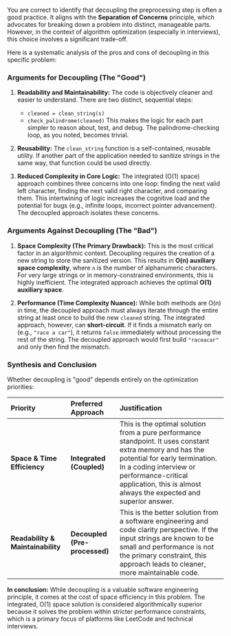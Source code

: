 
You are correct to identify that decoupling the preprocessing step is often a good practice. It aligns with the **Separation of Concerns** principle, which advocates for breaking down a problem into distinct, manageable parts. However, in the context of algorithm optimization (especially in interviews), this choice involves a significant trade-off.

Here is a systematic analysis of the pros and cons of decoupling in this specific problem:

### **Arguments for Decoupling (The "Good")**

1. **Readability and Maintainability:** The code is objectively cleaner and easier to understand. There are two distinct, sequential steps:

   - `cleaned = clean_string(s)`
   - `check_palindrome(cleaned)`
     This makes the logic for each part simpler to reason about, test, and debug. The palindrome-checking loop, as you noted, becomes trivial.

1. **Reusability:** The `clean_string` function is a self-contained, reusable utility. If another part of the application needed to sanitize strings in the same way, that function could be used directly.

1. **Reduced Complexity in Core Logic:** The integrated (O(1) space) approach combines three concerns into one loop: finding the next valid left character, finding the next valid right character, and comparing them. This intertwining of logic increases the cognitive load and the potential for bugs (e.g., infinite loops, incorrect pointer advancement). The decoupled approach isolates these concerns.

### **Arguments Against Decoupling (The "Bad")**

1. **Space Complexity (The Primary Drawback):** This is the most critical factor in an algorithmic context. Decoupling requires the creation of a new string to store the sanitized version. This results in **O(n) auxiliary space complexity**, where `n` is the number of alphanumeric characters. For very large strings or in memory-constrained environments, this is highly inefficient. The integrated approach achieves the optimal **O(1) auxiliary space**.

1. **Performance (Time Complexity Nuance):** While both methods are O(n) in time, the decoupled approach must always iterate through the entire string at least once to build the new `cleaned` string. The integrated approach, however, can **short-circuit**. If it finds a mismatch early on (e.g., `"race a car"`), it returns `false` immediately without processing the rest of the string. The decoupled approach would first build `"raceacar"` and only then find the mismatch.

### **Synthesis and Conclusion**

Whether decoupling is "good" depends entirely on the optimization priorities:

| Priority | Preferred Approach | Justification |
| :--- | :--- | :--- |
| **Space & Time Efficiency** | **Integrated (Coupled)** | This is the optimal solution from a pure performance standpoint. It uses constant extra memory and has the potential for early termination. In a coding interview or performance-critical application, this is almost always the expected and superior answer. |
| **Readability & Maintainability** | **Decoupled (Pre-processed)** | This is the better solution from a software engineering and code clarity perspective. If the input strings are known to be small and performance is not the primary constraint, this approach leads to cleaner, more maintainable code. |

**In conclusion:** While decoupling is a valuable software engineering principle, it comes at the cost of space efficiency in this problem. The integrated, O(1) space solution is considered algorithmically superior because it solves the problem within stricter performance constraints, which is a primary focus of platforms like LeetCode and technical interviews.
